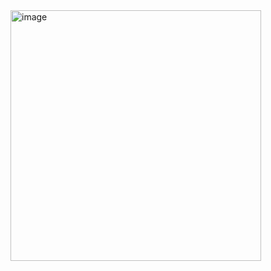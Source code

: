 
 <img width="401" alt="image" src="https://github.com/user-attachments/assets/73a5e52d-4ee5-488d-a3c0-233afc742557" />
